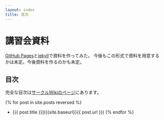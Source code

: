 ```yaml
---
layout: index
title: 目次
---
```


講習会資料
==========

[GitHub Pages](http://pages.github.com/)と[jekyll](http://jekyllrb.com/)で資料を作ってみた。
今後もこの形式で資料を用意するかは未定。今後資料を作るのかも未定。

目次
----

完全な目次は[サークルWikiのページ](http://maximum.vc/wiki.cgi?page=%A5%A2%A5%EB%A5%B4%A5%EA%A5%BA%A5%E0%B9%D6%BD%AC%B2%F12012)にあります。

{% for post in site.posts reversed %}
- [{{ post.title }}]({{site.baseurl}}{{ post.url }})
{% endfor %}
